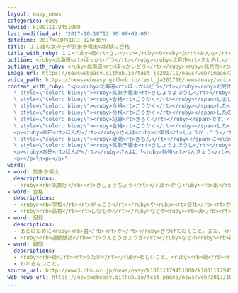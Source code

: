 ```yaml
---
layout: easy_news
categories: easy
newsid: k10011179451000
last_modified_at: '2017-10-18T12:30:00+09:00'
datetime: 2017年10月18日 12時30分
title: １１歳の女の子が気象予報士の試験に合格
title_with_ruby: １１<ruby>歳<rt>さい</rt></ruby>の<ruby>女<rt>おんな</rt></ruby>の<ruby>子<rt>こ</rt></ruby>が<ruby>気象予報士<rt>きしょうよほうし</rt></ruby>の<ruby>試験<rt>しけん</rt></ruby>に<ruby>合格<rt>ごうかく</rt></ruby>
outline: <ruby>北海道<rt>ほっかいどう</rt></ruby><ruby>北見市<rt>きたみし</rt></ruby>に<ruby>住<rt>す</rt></ruby>んでいる<ruby>小学校<rt>しょうがっこう</rt></ruby>６<ruby>年生<rt>ねんせい</rt></ruby>の<ruby>本田<rt>ほんだ</rt></ruby>まりあさんが、<ruby>気象予報士<rt>きしょうよほうし</rt></ruby>の<ruby>試験<rt>しけん</rt></ruby>に<ruby>合格<rt>ごうかく</rt></ruby>しました。
outline_with_ruby: <ruby>北海道<rt>ほっかいどう</rt></ruby><ruby>北見市<rt>きたみし</rt></ruby>に<ruby>住<rt>す</rt></ruby>んでいる<ruby>小学校<rt>しょうがっこう</rt></ruby>６<ruby>年生<rt>ねんせい</rt></ruby>の<ruby>本田<rt>ほんだ</rt></ruby>まりあさんが、<ruby>気象予報士<rt>きしょうよほうし</rt></ruby>の<ruby>試験<rt>しけん</rt></ruby>に<ruby>合格<rt>ごうかく</rt></ruby>しました。
image_url: https://newswebeasy.github.io/test_ja201710/news/web/image/2017/10/18/K10011179451_1710161749_1710161750_01_02.jpg
voice_path: https://newswebeasy.github.io/test_ja201710/news/easy/voice/2017/10/18/k10011179451000.mp3
content_with_ruby: "<p><ruby>北海道<rt>ほっかいどう</rt></ruby><ruby>北見市<rt>きたみし</rt></ruby>に<ruby>住<rt>す</rt></ruby>んでいる<ruby>小学校<rt>しょうがっこう</rt></ruby>６<ruby>年生<rt>ねんせい</rt></ruby>の<ruby>本田<rt>ほんだ</rt></ruby>まりあさんが、<span\
  \ style=\"color: blue;\"><ruby>気象予報士<rt>きしょうよほうし</rt></ruby></span>の<ruby>試験<rt>しけん</rt></ruby>に<span\
  \ style=\"color: blue;\"><ruby>合格<rt>ごうかく</rt></ruby></span>しました。</p>\n<p>この<ruby>試験<rt>しけん</rt></ruby>に<span\
  \ style=\"color: blue;\"><ruby>合格<rt>ごうかく</rt></ruby></span>した<ruby>人<rt>ひと</rt></ruby>の<ruby>中<rt>なか</rt></ruby>で<ruby>今<rt>いま</rt></ruby>まで<ruby>最<rt>もっと</rt></ruby>も<ruby>若<rt>わか</rt></ruby>かった<ruby>人<rt>ひと</rt></ruby>は、１２<ruby>歳<rt>さい</rt></ruby>１１か<ruby>月<rt>げつ</rt></ruby>でした。<ruby>本田<rt>ほんだ</rt></ruby>さんは１１<ruby>歳<rt>さい</rt></ruby>１１か<ruby>月<rt>げつ</rt></ruby>で<span\
  \ style=\"color: blue;\"><ruby>合格<rt>ごうかく</rt></ruby></span>したので、<ruby>最<rt>もっと</rt></ruby>も<ruby>若<rt>わか</rt></ruby>い<span\
  \ style=\"color: blue;\"><ruby>記録<rt>きろく</rt></ruby></span>です。<ruby>本田<rt>ほんだ</rt></ruby>さんがこの<ruby>試験<rt>しけん</rt></ruby>を<ruby>受<rt>う</rt></ruby>けたのは４<ruby>回<rt>かい</rt></ruby><ruby>目<rt>め</rt></ruby>で、<span\
  \ style=\"color: blue;\"><ruby>合格<rt>ごうかく</rt></ruby></span>した<ruby>人<rt>ひと</rt></ruby>は４．９％だけでした。</p>\n\
  <p><ruby>本田<rt>ほんだ</rt></ruby>さんは<ruby>小学校<rt>しょうがっこう</rt></ruby>４<ruby>年生<rt>ねんせい</rt></ruby>のとき、「なぜ<ruby>雲<rt>くも</rt></ruby>は<ruby>落<rt>お</rt></ruby>ちないのか」と<span\
  \ style=\"color: blue;\"><ruby>疑問<rt>ぎもん</rt></ruby></span>に<ruby>思<rt>おも</rt></ruby>って、<span\
  \ style=\"color: blue;\"><ruby>気象予報士<rt>きしょうよほうし</rt></ruby></span>の<ruby>勉強<rt>べんきょう</rt></ruby>を<ruby>始<rt>はじ</rt></ruby>めました。<ruby>試験<rt>しけん</rt></ruby>の<ruby>前<rt>まえ</rt></ruby>は、<ruby>毎日<rt>まいにち</rt></ruby>１<ruby>時間<rt>じかん</rt></ruby><ruby>半<rt>はん</rt></ruby>ぐらい<ruby>勉強<rt>べんきょう</rt></ruby>していました。</p>\n\
  <p><ruby>本田<rt>ほんだ</rt></ruby>さんは、「<ruby>勉強<rt>べんきょう</rt></ruby>したらいろいろなことがわかるようになるので、<ruby>楽<rt>たの</rt></ruby>しいです」と<ruby>話<rt>はな</rt></ruby>していました。</p>\n\
  <p></p>\n<p></p>"
words:
- word: 気象予報士
  descriptions:
  - <ruby><rb>気象庁</rb><rt>きしょうちょう</rt></ruby>から<ruby><rb>出</rb><rt>だ</rt></ruby>されるデータをもとに、<ruby><rb>天気予報</rb><rt>てんきよほう</rt></ruby>を<ruby><rb>行</rb><rt>おこな</rt></ruby>う<ruby><rb>資格</rb><rt>しかく</rt></ruby>をもっている<ruby><rb>人</rb><rt>ひと</rt></ruby>。
- word: 合格
  descriptions:
  - <ruby><rb>学校</rb><rt>がっこう</rt></ruby>や<ruby><rb>会社</rb><rt>かいしゃ</rt></ruby>の<ruby><rb>試験</rb><rt>しけん</rt></ruby>に<ruby><rb>受</rb><rt>う</rt></ruby>かること。パス。
  - <ruby><rb>品物</rb><rt>しなもの</rt></ruby>などが<ruby><rb>決</rb><rt>き</rt></ruby>められたことがらに<ruby><rb>合</rb><rt>あ</rt></ruby>っていること。
- word: 記録
  descriptions:
  - あとのために<ruby><rb>書</rb><rt>か</rt></ruby>きつけておくこと。また、<ruby><rb>書</rb><rt>か</rt></ruby>きつけたもの。
  - <ruby><rb>運動競技</rb><rt>うんどうきょうぎ</rt></ruby>などの<ruby><rb>最高</rb><rt>さいこう</rt></ruby>の<ruby><rb>成績</rb><rt>せいせき</rt></ruby>。レコード。
- word: 疑問
  descriptions:
  - <ruby><rb>疑</rb><rt>うたが</rt></ruby>わしいこと。<ruby><rb>疑</rb><rt>うたが</rt></ruby>い。
  - わからないこと。
source_url: http://www3.nhk.or.jp/news/easy/k10011179451000/k10011179451000.html
web_news_url: https://newswebeasy.github.io/test_pages/news/web/2017/10/16/11歳の女の子が気象予報士に-最年少で合格
...
```

